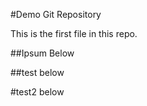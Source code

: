 #Demo Git Repository

This is the first file in this repo.


##Ipsum Below


##test below

#test2 below
